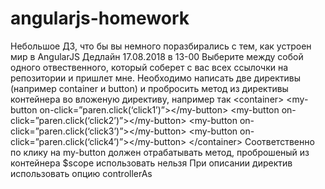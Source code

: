 # angularjs-homework
Небольшое ДЗ, что бы вы немного поразбирались с тем, как устроен мир в AngularJS  Дедлайн 17.08.2018 в 13-00   Выберите между собой одного отвественного, который соберет с вас всех ссылочки на репозитории и пришлет мне.  Необходимо написать две директивы (например container и button) и пробросить метод из директивы контейнера во вложеную директиву, например так  &lt;container>     &lt;my-button on-click=”paren.click(‘click1’)”>&lt;/my-button>     &lt;my-button on-click=”paren.click(‘click2’)”>&lt;/my-button>     &lt;my-button on-click=”paren.click(‘click3’)”>&lt;/my-button>     &lt;my-button on-click=”paren.click(‘click4’)”>&lt;/my-button> &lt;/container>  Соответственно по клику на my-button должен отрабатывать метод, проброшеный из контейнера $scope использовать нельзя При описании директив использовать опцию controllerAs
